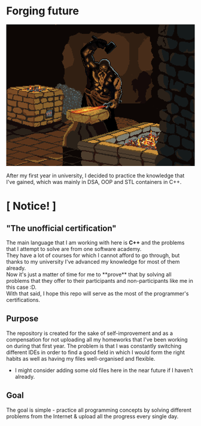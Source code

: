 # Forging future
<img src="misc/blacksmith-dwarf.gif"/><br>
<p>After my first year in university, I decided to practice the knowledge that I've gained, which was mainly in DSA, OOP and STL containers in C++.
</p>

# [ Notice! ]
<h2>"The unofficial certification"</h2>
The main language that I am working with here is <b>C++</b> and the problems that I attempt to solve are from one software academy.<br>
They have a lot of courses for which I cannot afford to go through, but thanks to my university I've advanced my knowledge for most of them already.<br>
Now it's just a matter of time for me to **prove** that by solving all problems that they offer to their participants and non-participants like me in this case :D.<br>
With that said, I hope this repo will serve as the most of the programmer's certifications.

## Purpose
<p>
    The repository is created for the sake of self-improvement and as a compensation for not uploading all my homeworks that I've been working on during that first year.
    The problem is that I was constantly switching different IDEs in order to find a good field in which I would form the right habits as well as having my files well-organised and flexible.

* I might consider adding some old files here in the near future if I haven't already.
</p>


## Goal
<p>
The goal is simple - practice all programming concepts by solving different problems from the Internet & upload all the progress every single day.
</p>


